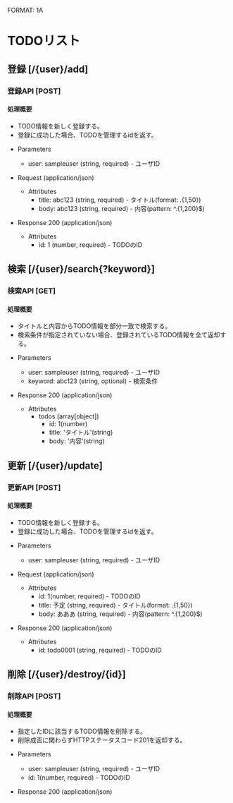 FORMAT: 1A

# TODOリスト
 
## 登録 [/{user}/add]
 
### 登録API [POST]
 
#### 処理概要
 
* TODO情報を新しく登録する。
* 登録に成功した場合、TODOを管理するidを返す。
 
+ Parameters
    + user: sampleuser (string, required) - ユーザID
 
+ Request (application/json)
    + Attributes
        + title: abc123 (string, required) - タイトル(format: .{1,50})
        + body: abc123 (string, required) - 内容(pattern: ^.{1,200}$)
 
+ Response 200 (application/json)
    + Attributes
        + id: 1 (number, required) - TODOのID
 
## 検索 [/{user}/search{?keyword}]
 
### 検索API [GET]
 
#### 処理概要
 
* タイトルと内容からTODO情報を部分一致で検索する。
* 検索条件が指定されていない場合、登録されているTODO情報を全て返却する。
 
+ Parameters
    + user: sampleuser (string, required) - ユーザID
    + keyword: abc123 (string, optional) - 検索条件
 
+ Response 200 (application/json)
    + Attributes
        + todos (array[object])
            + id: 1(number)
            + title: 'タイトル'(string)
            + body: '内容'(string)
 
## 更新 [/{user}/update]
 
### 更新API [POST]
 
#### 処理概要
 
* TODO情報を新しく登録する。
* 登録に成功した場合、TODOを管理するidを返す。
 
+ Parameters
    + user: sampleuser (string, required) - ユーザID
 
+ Request (application/json)
    + Attributes
        + id: 1(number, required) - TODOのID
        + title: 予定 (string, required) - タイトル(format: .{1,50})
        + body: あああ (string, required) - 内容(pattern: ^.{1,200}$)
 
+ Response 200 (application/json)
    + Attributes
        + id: todo0001 (string, required) - TODOのID
 
## 削除 [/{user}/destroy/{id}]
 
### 削除API [POST]
 
#### 処理概要
 
* 指定したIDに該当するTODO情報を削除する。
* 削除成否に関わらずHTTPステータスコード201を返却する。
 
+ Parameters
    + user: sampleuser (string, required) - ユーザID
    + id: 1(number, required) - TODOのID
 
+ Response 200 (application/json)
 